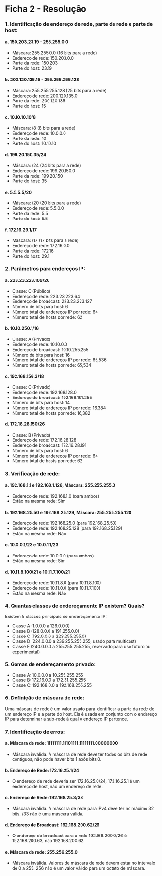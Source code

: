 # Ficha 2 - Resolução
### 1\. Identificação de endereço de rede, parte de rede e parte de host:

#### a. 150.203.23.19 - 255.255.0.0

-   Máscara: 255.255.0.0 (16 bits para a rede)
-   Endereço de rede: 150.203.0.0
-   Parte da rede: 150.203
-   Parte do host: 23.19

#### b. 200.120.135.15 - 255.255.255.128

-   Máscara: 255.255.255.128 (25 bits para a rede)
-   Endereço de rede: 200.120.135.0
-   Parte da rede: 200.120.135
-   Parte do host: 15

#### c. 10.10.10.10/8

-   Máscara: /8 (8 bits para a rede)
-   Endereço de rede: 10.0.0.0
-   Parte da rede: 10
-   Parte do host: 10.10.10

#### d. 199.20.150.35/24

-   Máscara: /24 (24 bits para a rede)
-   Endereço de rede: 199.20.150.0
-   Parte da rede: 199.20.150
-   Parte do host: 35

#### e. 5.5.5.5/20

-   Máscara: /20 (20 bits para a rede)
-   Endereço de rede: 5.5.0.0
-   Parte da rede: 5.5
-   Parte do host: 5.5

#### f. 172.16.29.1/17

-   Máscara: /17 (17 bits para a rede)
-   Endereço de rede: 172.16.0.0
-   Parte da rede: 172.16
-   Parte do host: 29.1

### 2\. Parâmetros para endereços IP:

#### a. 223.23.223.109/26

-   Classe: C (Público)
-   Endereço de rede: 223.23.223.64
-   Endereço de broadcast: 223.23.223.127
-   Número de bits para host: 6
-   Número total de endereços IP por rede: 64
-   Número total de hosts por rede: 62

#### b. 10.10.250.1/16

-   Classe: A (Privado)
-   Endereço de rede: 10.10.0.0
-   Endereço de broadcast: 10.10.255.255
-   Número de bits para host: 16
-   Número total de endereços IP por rede: 65,536
-   Número total de hosts por rede: 65,534

#### c. 192.168.156.3/18

-   Classe: C (Privado)
-   Endereço de rede: 192.168.128.0
-   Endereço de broadcast: 192.168.191.255
-   Número de bits para host: 14
-   Número total de endereços IP por rede: 16,384
-   Número total de hosts por rede: 16,382

#### d. 172.16.28.150/26

-   Classe: B (Privado)
-   Endereço de rede: 172.16.28.128
-   Endereço de broadcast: 172.16.28.191
-   Número de bits para host: 6
-   Número total de endereços IP por rede: 64
-   Número total de hosts por rede: 62

### 3\. Verificação de rede:

#### a. 192.168.1.1 e 192.168.1.126, Máscara: 255.255.255.0

-   Endereço de rede: 192.168.1.0 (para ambos)
-   Estão na mesma rede: Sim

#### b. 192.168.25.50 e 192.168.25.129, Máscara: 255.255.255.128

-   Endereço de rede: 192.168.25.0 (para 192.168.25.50)
-   Endereço de rede: 192.168.25.128 (para 192.168.25.129)
-   Estão na mesma rede: Não

#### c. 10.0.0.1/23 e 10.0.1.1/23

-   Endereço de rede: 10.0.0.0 (para ambos)
-   Estão na mesma rede: Sim

#### d. 10.11.8.100/21 e 10.11.7.100/21

-   Endereço de rede: 10.11.8.0 (para 10.11.8.100)
-   Endereço de rede: 10.11.0.0 (para 10.11.7.100)
-   Estão na mesma rede: Não

### 4\. Quantas classes de endereçamento IP existem? Quais?

Existem 5 classes principais de endereçamento IP:

-   Classe A (1.0.0.0 a 126.0.0.0)
-   Classe B (128.0.0.0 a 191.255.0.0)
-   Classe C (192.0.0.0 a 223.255.255.0)
-   Classe D (224.0.0.0 a 239.255.255.255, usado para multicast)
-   Classe E (240.0.0.0 a 255.255.255.255, reservado para uso futuro ou experimental)

### 5\. Gamas de endereçamento privado:

-   Classe A: 10.0.0.0 a 10.255.255.255
-   Classe B: 172.16.0.0 a 172.31.255.255
-   Classe C: 192.168.0.0 a 192.168.255.255

### 6\. Definição de máscara de rede:

Uma máscara de rede é um valor usado para identificar a parte da rede de um endereço IP e a parte do host. Ela é usada em conjunto com o endereço IP para determinar a sub-rede à qual o endereço IP pertence.

### 7\. Identificação de erros:

#### a. Máscara de rede: 11111111.11101111.11111111.00000000

-   Máscara inválida. A máscara de rede deve ter todos os bits de rede contíguos, não pode haver bits 1 após bits 0.

#### b. Endereço de Rede: 172.16.25.1/24

-   O endereço de rede deveria ser 172.16.25.0/24, 172.16.25.1 é um endereço de host, não um endereço de rede.

#### c. Endereço de Rede: 192.168.25.3/33

-   Máscara inválida. A máscara de rede para IPv4 deve ter no máximo 32 bits. /33 não é uma máscara válida.

#### d. Endereço de Broadcast: 192.168.200.62/26

-   O endereço de broadcast para a rede 192.168.200.0/26 é 192.168.200.63, não 192.168.200.62.

#### e. Máscara de rede: 255.256.255.0

-   Máscara inválida. Valores de máscara de rede devem estar no intervalo de 0 a 255. 256 não é um valor válido para um octeto de máscara.
